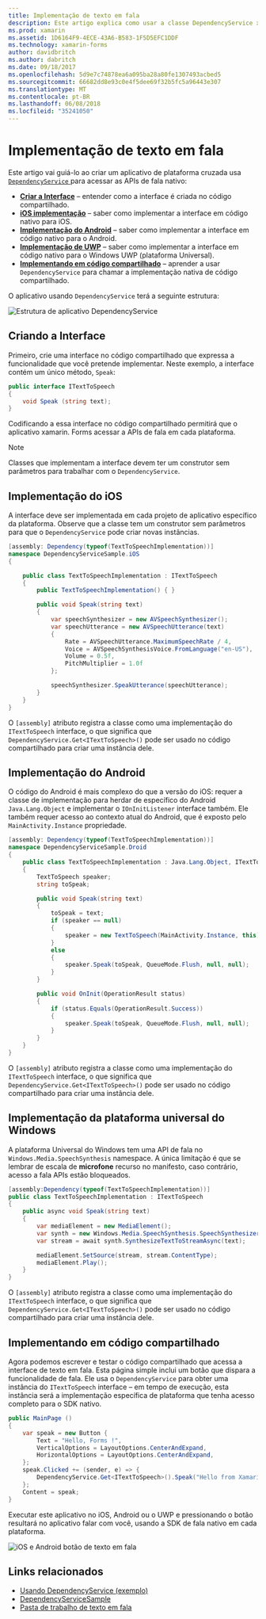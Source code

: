 ```yaml
---
title: Implementação de texto em fala
description: Este artigo explica como usar a classe DependencyService xamarin. Forms para chamar a API de texto em fala nativo de cada plataforma.
ms.prod: xamarin
ms.assetid: 1D6164F9-4ECE-43A6-B583-1F5D5EFC1DDF
ms.technology: xamarin-forms
author: davidbritch
ms.author: dabritch
ms.date: 09/18/2017
ms.openlocfilehash: 5d9e7c74878ea6a095ba28a80fe1307493acbed5
ms.sourcegitcommit: 66682dd8e93c0e4f5dee69f32b5fc5a96443e307
ms.translationtype: MT
ms.contentlocale: pt-BR
ms.lasthandoff: 06/08/2018
ms.locfileid: "35241050"
---
```

# <a name="implementing-text-to-speech"></a>Implementação de texto em fala

Este artigo vai guiá-lo ao criar um aplicativo de plataforma cruzada usa [ `DependencyService` ](https://developer.xamarin.com/api/type/Xamarin.Forms.DependencyService/) para acessar as APIs de fala nativo:

- **[Criar a Interface](#Creating_the_Interface)**  &ndash; entender como a interface é criada no código compartilhado.
- **[iOS implementação](#iOS_Implementation)**  &ndash; saber como implementar a interface em código nativo para iOS.
- **[Implementação do Android](#Android_Implementation)**  &ndash; saber como implementar a interface em código nativo para o Android.
- **[Implementação de UWP](#WindowsImplementation)**  &ndash; saber como implementar a interface em código nativo para o Windows UWP (plataforma Universal).
- **[Implementando em código compartilhado](#Implementing_in_Shared_Code)**  &ndash; aprender a usar `DependencyService` para chamar a implementação nativa de código compartilhado.

O aplicativo usando `DependencyService` terá a seguinte estrutura:

![](text-to-speech-images/tts-diagram.png "Estrutura de aplicativo DependencyService")

<a name="Creating_the_Interface" />

## <a name="creating-the-interface"></a>Criando a Interface

Primeiro, crie uma interface no código compartilhado que expressa a funcionalidade que você pretende implementar. Neste exemplo, a interface contém um único método, `Speak`:

```csharp
public interface ITextToSpeech
{
    void Speak (string text);
}
```

Codificando a essa interface no código compartilhado permitirá que o aplicativo xamarin. Forms acessar a APIs de fala em cada plataforma.

> [!NOTE]
> Classes que implementam a interface devem ter um construtor sem parâmetros para trabalhar com o `DependencyService`.

<a name="iOS_Implementation" />

## <a name="ios-implementation"></a>Implementação do iOS

A interface deve ser implementada em cada projeto de aplicativo específico da plataforma. Observe que a classe tem um construtor sem parâmetros para que o `DependencyService` pode criar novas instâncias.

```csharp
[assembly: Dependency(typeof(TextToSpeechImplementation))]
namespace DependencyServiceSample.iOS
{

    public class TextToSpeechImplementation : ITextToSpeech
    {
        public TextToSpeechImplementation() { }

        public void Speak(string text)
        {
            var speechSynthesizer = new AVSpeechSynthesizer();
            var speechUtterance = new AVSpeechUtterance(text)
            {
                Rate = AVSpeechUtterance.MaximumSpeechRate / 4,
                Voice = AVSpeechSynthesisVoice.FromLanguage("en-US"),
                Volume = 0.5f,
                PitchMultiplier = 1.0f
            };

            speechSynthesizer.SpeakUtterance(speechUtterance);
        }
    }
}
```

O `[assembly]` atributo registra a classe como uma implementação do `ITextToSpeech` interface, o que significa que `DependencyService.Get<ITextToSpeech>()` pode ser usado no código compartilhado para criar uma instância dele.

<a name="Android_Implementation" />

## <a name="android-implementation"></a>Implementação do Android

O código do Android é mais complexo do que a versão do iOS: requer a classe de implementação para herdar de específico do Android `Java.Lang.Object` e implementar o `IOnInitListener` interface também. Ele também requer acesso ao contexto atual do Android, que é exposto pelo `MainActivity.Instance` propriedade.

```csharp
[assembly: Dependency(typeof(TextToSpeechImplementation))]
namespace DependencyServiceSample.Droid
{
    public class TextToSpeechImplementation : Java.Lang.Object, ITextToSpeech, TextToSpeech.IOnInitListener
    {
        TextToSpeech speaker;
        string toSpeak;

        public void Speak(string text)
        {
            toSpeak = text;
            if (speaker == null)
            {
                speaker = new TextToSpeech(MainActivity.Instance, this);
            }
            else
            {
                speaker.Speak(toSpeak, QueueMode.Flush, null, null);
            }
        }

        public void OnInit(OperationResult status)
        {
            if (status.Equals(OperationResult.Success))
            {
                speaker.Speak(toSpeak, QueueMode.Flush, null, null);
            }
        }
    }
}
```

O `[assembly]` atributo registra a classe como uma implementação do `ITextToSpeech` interface, o que significa que `DependencyService.Get<ITextToSpeech>()` pode ser usado no código compartilhado para criar uma instância dele.

<a name="WindowsImplementation" />

## <a name="universal-windows-platform-implementation"></a>Implementação da plataforma universal do Windows

A plataforma Universal do Windows tem uma API de fala no `Windows.Media.SpeechSynthesis` namespace. A única limitação é que se lembrar de escala de **microfone** recurso no manifesto, caso contrário, acesso a fala APIs estão bloqueados.

```csharp
[assembly:Dependency(typeof(TextToSpeechImplementation))]
public class TextToSpeechImplementation : ITextToSpeech
{
    public async void Speak(string text)
    {
        var mediaElement = new MediaElement();
        var synth = new Windows.Media.SpeechSynthesis.SpeechSynthesizer();
        var stream = await synth.SynthesizeTextToStreamAsync(text);

        mediaElement.SetSource(stream, stream.ContentType);
        mediaElement.Play();
    }
}
```

O `[assembly]` atributo registra a classe como uma implementação do `ITextToSpeech` interface, o que significa que `DependencyService.Get<ITextToSpeech>()` pode ser usado no código compartilhado para criar uma instância dele.

<a name="Implementing_in_Shared_Code" />

## <a name="implementing-in-shared-code"></a>Implementando em código compartilhado

Agora podemos escrever e testar o código compartilhado que acessa a interface de texto em fala. Esta página simple inclui um botão que dispara a funcionalidade de fala. Ele usa o `DependencyService` para obter uma instância do `ITextToSpeech` interface &ndash; em tempo de execução, esta instância será a implementação específica de plataforma que tenha acesso completo para o SDK nativo.

```csharp
public MainPage ()
{
    var speak = new Button {
        Text = "Hello, Forms !",
        VerticalOptions = LayoutOptions.CenterAndExpand,
        HorizontalOptions = LayoutOptions.CenterAndExpand,
    };
    speak.Clicked += (sender, e) => {
        DependencyService.Get<ITextToSpeech>().Speak("Hello from Xamarin Forms");
    };
    Content = speak;
}
```

Executar este aplicativo no iOS, Android ou o UWP e pressionando o botão resultará no aplicativo falar com você, usando a SDK de fala nativo em cada plataforma.

 ![iOS e Android botão de texto em fala](text-to-speech-images/running.png "exemplo de texto em fala")


## <a name="related-links"></a>Links relacionados

- [Usando DependencyService (exemplo)](https://developer.xamarin.com/samples/xamarin-forms/UsingDependencyService/)
- [DependencyServiceSample](https://developer.xamarin.com/samples/xamarin-forms/DependencyService/DependencyServiceSample/)
- [Pasta de trabalho de texto em fala](https://developer.xamarin.com/workbooks/xamarin-forms/application-fundamentals/text-to-speech/text-to-speech.workbook)
